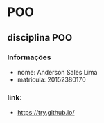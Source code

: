 # POO
## disciplina POO

### Informações

* nome: Anderson Sales Lima
* matricula: 20152380170
### link: 
* https://try.github.io/


